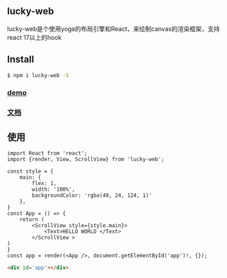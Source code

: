 
## lucky-web

lucky-web是个使用yoga的布局引擎和React，来绘制canvas的渲染框架，支持react 17以上的hook
## Install

``` bash
$ npm i lucky-web -S
```

### [demo](https://liangbairong.gitee.io/lucky-web/)

### [文档](https://liangbairong.gitee.io/lucky-web-ui/)

## 使用
 
```tsx
import React from 'react'; 
import {render, View, ScrollView} from 'lucky-web';

const style = {
    main: {
        flex: 1,
        width: '100%',
        backgroundColor: 'rgba(49, 24, 124, 1)'
    },
}
const App = () => {
    return (
        <ScrollView style={style.main}> 
            <Text>HELLO WORLD </Text>
        </ScrollView >
)
}
const app = render(<App />, document.getElementById('app')!, {});

```

```html
<div id='app'></div>
```


